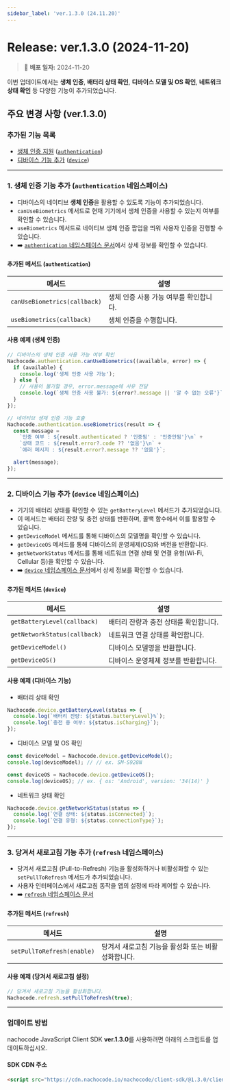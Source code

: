 ```yaml
---
sidebar_label: 'ver.1.3.0 (24.11.20)'
---
```


# Release: ver.1.3.0 (2024-11-20)

> 🔔 **배포 일자:** 2024-11-20

이번 업데이트에서는 **생체 인증**, **배터리 상태 확인**, **디바이스 모델 및 OS 확인**, **네트워크 상태 확인** 등 다양한 기능이 추가되었습니다.

## 주요 변경 사항 (ver.1.3.0)

### 추가된 기능 목록

- [생체 인증 지원](#1-생체-인증-기능-추가-authentication-네임스페이스) ([`authentication`](../../namespaces/authentication))
- [디바이스 기능 추가](#2-디바이스-기능-추가-device-네임스페이스) ([`device`](../../namespaces/device))

---

### 1. 생체 인증 기능 추가 (`authentication` 네임스페이스)

- 디바이스의 네이티브 **생체 인증**을 활용할 수 있도록 기능이 추가되었습니다.
- `canUseBiometrics` 메서드로 현재 기기에서 생체 인증을 사용할 수 있는지 여부를 확인할 수 있습니다.
- `useBiometrics` 메서드로 네이티브 생체 인증 팝업을 띄워 사용자 인증을 진행할 수 있습니다.
- ➡️ [`authentication` 네임스페이스 문서](../../namespaces/authentication)에서 상세 정보를 확인할 수 있습니다.

#### 추가된 메서드 (`authentication`)

| 메서드                       | 설명                                   |
| ---------------------------- | -------------------------------------- |
| `canUseBiometrics(callback)` | 생체 인증 사용 가능 여부를 확인합니다. |
| `useBiometrics(callback)`    | 생체 인증을 수행합니다.                |

#### 사용 예제 (생체 인증)

```javascript
// 디바이스의 생체 인증 사용 가능 여부 확인
Nachocode.authentication.canUseBiometrics((available, error) => {
  if (available) {
    console.log('생체 인증 사용 가능');
  } else {
    // 사용이 불가할 경우, error.message에 사유 전달
    console.log(`생체 인증 사용 불가: ${error?.message || '알 수 없는 오류'}`);
  }
});
```

```javascript
// 네이티브 생체 인증 기능 호출
Nachocode.authentication.useBiometrics(result => {
  const message =
    `인증 여부 : ${result.authenticated ? '인증됨' : '인증안됨'}\n` +
    `상태 코드 : ${result.error?.code ?? '없음'}\n` +
    `에러 메시지 : ${result.error?.message ?? '없음'}`;

  alert(message);
});
```

---

### 2. 디바이스 기능 추가 (`device` 네임스페이스)

- 기기의 배터리 상태를 확인할 수 있는 `getBatteryLevel` 메서드가 추가되었습니다.
- 이 메서드는 배터리 잔량 및 충전 상태를 반환하며, 콜백 함수에서 이를 활용할 수 있습니다.
- `getDeviceModel` 메서드를 통해 디바이스의 모델명을 확인할 수 있습니다.
- `getDeviceOS` 메서드를 통해 디바이스의 운영체제(OS)와 버전을 반환합니다.
- `getNetworkStatus` 메서드를 통해 네트워크 연결 상태 및 연결 유형(Wi-Fi, Cellular 등)을 확인할 수 있습니다.
- ➡️ [`device` 네임스페이스 문서](../../namespaces/device)에서 상세 정보를 확인할 수 있습니다.

#### 추가된 메서드 (`device`)

| 메서드                       | 설명                                  |
| ---------------------------- | ------------------------------------- |
| `getBatteryLevel(callback)`  | 배터리 잔량과 충전 상태를 확인합니다. |
| `getNetworkStatus(callback)` | 네트워크 연결 상태를 확인합니다.      |
| `getDeviceModel()`           | 디바이스 모델명을 반환합니다.         |
| `getDeviceOS()`              | 디바이스 운영체제 정보를 반환합니다.  |

#### 사용 예제 (디바이스 기능)

- 배터리 상태 확인

```javascript
Nachocode.device.getBatteryLevel(status => {
  console.log(`배터리 잔량: ${status.batteryLevel}%`);
  console.log(`충전 중 여부: ${status.isCharging}`);
});
```

- 디바이스 모델 및 OS 확인

```javascript
const deviceModel = Nachocode.device.getDeviceModel();
console.log(deviceModel); // // ex. SM-S928N

const deviceOS = Nachocode.device.getDeviceOS();
console.log(deviceOS); // ex. { os: 'Android', version: '34(14)' }
```

- 네트워크 상태 확인

```javascript
Nachocode.device.getNetworkStatus(status => {
  console.log(`연결 상태: ${status.isConnected}`);
  console.log(`연결 유형: ${status.connectionType}`);
});
```

---

### 3. 당겨서 새로고침 기능 추가 (`refresh` 네임스페이스)

- 당겨서 새로고침 (Pull-to-Refresh) 기능을 활성화하거나 비활성화할 수 있는 `setPullToRefresh` 메서드가 추가되었습니다.
- 사용자 인터페이스에서 새로고침 동작을 앱의 설정에 따라 제어할 수 있습니다.
- ➡️ [`refresh` 네임스페이스 문서](../../namespaces/refresh)

#### 추가된 메서드 (`refresh`)

| 메서드                     | 설명                                               |
| -------------------------- | -------------------------------------------------- |
| `setPullToRefresh(enable)` | 당겨서 새로고침 기능을 활성화 또는 비활성화합니다. |

#### 사용 예제 (당겨서 새로고침 설정)

```javascript
// 당겨서 새로고침 기능을 활성화합니다.
Nachocode.refresh.setPullToRefresh(true);
```

---

### 업데이트 방법

nachocode JavaScript Client SDK **ver.1.3.0**를 사용하려면 아래의 스크립트를 업데이트하십시오.

#### SDK CDN 주소

```html
<script src="https://cdn.nachocode.io/nachocode/client-sdk/@1.3.0/client-sdk.min.js"></script>
```
